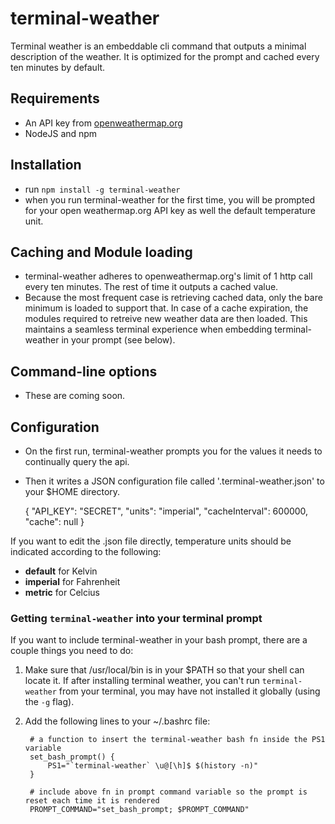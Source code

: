 # terminal-weather

Terminal weather is an embeddable cli command that outputs a minimal description of the weather. It is optimized for the prompt and cached every ten minutes by default.

## Requirements

+ An API key from [openweathermap.org](http://openweathermap.org)
+ NodeJS and npm

## Installation

+ run `npm install -g terminal-weather`
+ when you run terminal-weather for the first time, you will be prompted for your open weathermap.org API key as well the default temperature unit.

## Caching and Module loading

+ terminal-weather adheres to openweathermap.org's limit of 1 http call every ten minutes. The rest of time it outputs a cached value. 
+ Because the most frequent case is retrieving cached data, only the bare minimum is loaded to support that.  In case of a cache expiration, the modules required to retreive new weather data are then loaded. This maintains a seamless terminal experience when embedding terminal-weather in your prompt (see below). 

## Command-line options
+ These are coming soon.

## Configuration 

+ On the first run, terminal-weather prompts you for the values it needs to continually query the api.
+ Then it writes a JSON configuration file called '.terminal-weather.json' to your $HOME directory.

    {
        "API_KEY": "SECRET",
        "units": "imperial",
        "cacheInterval": 600000,
        "cache": null
    }

If you want to edit the .json file directly, temperature units should be indicated according to the following:

+ **default** for Kelvin
+ **imperial** for Fahrenheit
+ **metric** for Celcius

### Getting `terminal-weather` into your terminal prompt

If you want to include terminal-weather in your bash prompt, there are a couple things you need to do:

1. Make sure that /usr/local/bin is in your $PATH so that your shell can locate it. If after installing terminal weather, you can't run `terminal-weather` from your terminal, you may have not installed it globally (using the `-g` flag). 
2. Add the following lines to your ~/.bashrc file:

        # a function to insert the terminal-weather bash fn inside the PS1 variable
        set_bash_prompt() {
            PS1="`terminal-weather` \u@[\h]$ $(history -n)"
        }

        # include above fn in prompt command variable so the prompt is reset each time it is rendered
        PROMPT_COMMAND="set_bash_prompt; $PROMPT_COMMAND"

